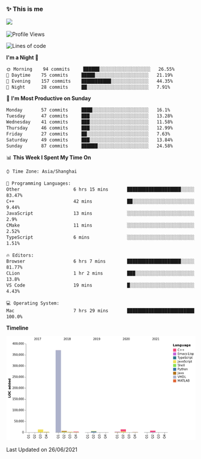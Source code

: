 <!--

**icyzeroice/icyzeroice** is a ✨ _special_ ✨ repository because its `README.md` (this file) appears on your GitHub profile.

Here are some ideas to get you started:

- 🔭 I’m currently working on ...
- 🌱 I’m currently learning ...
- 👯 I’m looking to collaborate on ...
- 🤔 I’m looking for help with ...
- 💬 Ask me about ...
- 📫 How to reach me: ...
- 😄 Pronouns: ...
- ⚡ Fun fact: ...

-->

### ✨ This is me

![](https://github-readme-stats.vercel.app/api?username=icyzeroice)

<!--START_SECTION:waka-->
![Profile Views](http://img.shields.io/badge/Profile%20Views-0-blue)

![Lines of code](https://img.shields.io/badge/From%20Hello%20World%20I%27ve%20Written-429609%20lines%20of%20code-blue)

**I'm a Night 🦉** 

```text
🌞 Morning    94 commits     ██████░░░░░░░░░░░░░░░░░░░   26.55% 
🌆 Daytime    75 commits     █████░░░░░░░░░░░░░░░░░░░░   21.19% 
🌃 Evening    157 commits    ███████████░░░░░░░░░░░░░░   44.35% 
🌙 Night      28 commits     ██░░░░░░░░░░░░░░░░░░░░░░░   7.91%

```
📅 **I'm Most Productive on Sunday** 

```text
Monday       57 commits     ████░░░░░░░░░░░░░░░░░░░░░   16.1% 
Tuesday      47 commits     ███░░░░░░░░░░░░░░░░░░░░░░   13.28% 
Wednesday    41 commits     ███░░░░░░░░░░░░░░░░░░░░░░   11.58% 
Thursday     46 commits     ███░░░░░░░░░░░░░░░░░░░░░░   12.99% 
Friday       27 commits     ██░░░░░░░░░░░░░░░░░░░░░░░   7.63% 
Saturday     49 commits     ███░░░░░░░░░░░░░░░░░░░░░░   13.84% 
Sunday       87 commits     ██████░░░░░░░░░░░░░░░░░░░   24.58%

```


📊 **This Week I Spent My Time On** 

```text
⌚︎ Time Zone: Asia/Shanghai

💬 Programming Languages: 
Other                    6 hrs 15 mins       ████████████████████░░░░░   83.47% 
C++                      42 mins             ██░░░░░░░░░░░░░░░░░░░░░░░   9.44% 
JavaScript               13 mins             ░░░░░░░░░░░░░░░░░░░░░░░░░   2.9% 
CMake                    11 mins             ░░░░░░░░░░░░░░░░░░░░░░░░░   2.52% 
TypeScript               6 mins              ░░░░░░░░░░░░░░░░░░░░░░░░░   1.51%

🔥 Editors: 
Browser                  6 hrs 7 mins        ████████████████████░░░░░   81.77% 
CLion                    1 hr 2 mins         ███░░░░░░░░░░░░░░░░░░░░░░   13.8% 
VS Code                  19 mins             █░░░░░░░░░░░░░░░░░░░░░░░░   4.43%

💻 Operating System: 
Mac                      7 hrs 29 mins       █████████████████████████   100.0%

```

**Timeline**

![Chart not found](https://raw.githubusercontent.com/icyzeroice/icyzeroice/main/charts/bar_graph.png) 


 Last Updated on 26/06/2021
<!--END_SECTION:waka-->

<!--

### Related
- https://github.com/abhisheknaiidu/awesome-github-profile-readme
- https://github.com/coderjojo/creative-profile-readme
- https://github.com/elangosundar/awesome-README-templates
- https://github.com/durgeshsamariya/awesome-github-profile-readme-templates
- https://github.com/anmol098/waka-readme-stats

-->
